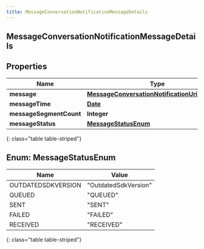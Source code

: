 ```yaml
---
title: MessageConversationNotificationMessageDetails
---
```

## MessageConversationNotificationMessageDetails


## Properties

| Name | Type | Description | Notes |
| ------------ | ------------- | ------------- | ------------- |
| **message** | [**MessageConversationNotificationUriReference**](MessageConversationNotificationUriReference.html) |  |  [optional] |
| **messageTime** | [**Date**](Date.html) |  |  [optional] |
| **messageSegmentCount** | **Integer** |  |  [optional] |
| **messageStatus** | [**MessageStatusEnum**](#MessageStatusEnum) |  |  [optional] |
{: class="table table-striped"}


<a name="MessageStatusEnum"></a>

## Enum: MessageStatusEnum

| Name | Value |
| ---- | ----- |
| OUTDATEDSDKVERSION | &quot;OutdatedSdkVersion&quot; |
| QUEUED | &quot;QUEUED&quot; |
| SENT | &quot;SENT&quot; |
| FAILED | &quot;FAILED&quot; |
| RECEIVED | &quot;RECEIVED&quot; |
{: class="table table-striped"}


